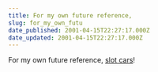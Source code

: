 ```yaml
---
title: For my own future reference,
slug: for_my_own_futu
date_published: 2001-04-15T22:27:17.000Z
date_updated: 2001-04-15T22:27:17.000Z
---
```


For my own future reference, [slot cars](http://www.tv4.se/lattjo/kojan/bilbanan.asp)!
